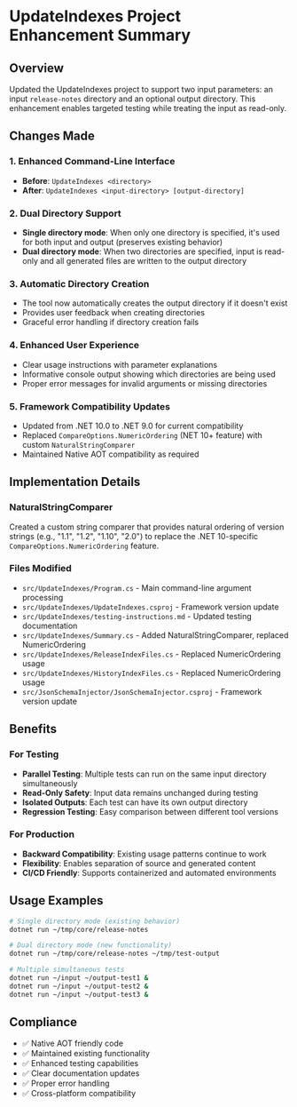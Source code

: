 # UpdateIndexes Project Enhancement Summary

## Overview
Updated the UpdateIndexes project to support two input parameters: an input `release-notes` directory and an optional output directory. This enhancement enables targeted testing while treating the input as read-only.

## Changes Made

### 1. Enhanced Command-Line Interface
- **Before**: `UpdateIndexes <directory>`
- **After**: `UpdateIndexes <input-directory> [output-directory]`

### 2. Dual Directory Support
- **Single directory mode**: When only one directory is specified, it's used for both input and output (preserves existing behavior)
- **Dual directory mode**: When two directories are specified, input is read-only and all generated files are written to the output directory

### 3. Automatic Directory Creation
- The tool now automatically creates the output directory if it doesn't exist
- Provides user feedback when creating directories
- Graceful error handling if directory creation fails

### 4. Enhanced User Experience
- Clear usage instructions with parameter explanations
- Informative console output showing which directories are being used
- Proper error messages for invalid arguments or missing directories

### 5. Framework Compatibility Updates
- Updated from .NET 10.0 to .NET 9.0 for current compatibility
- Replaced `CompareOptions.NumericOrdering` (NET 10+ feature) with custom `NaturalStringComparer`
- Maintained Native AOT compatibility as required

## Implementation Details

### NaturalStringComparer
Created a custom string comparer that provides natural ordering of version strings (e.g., "1.1", "1.2", "1.10", "2.0") to replace the .NET 10-specific `CompareOptions.NumericOrdering` feature.

### Files Modified
- `src/UpdateIndexes/Program.cs` - Main command-line argument processing
- `src/UpdateIndexes/UpdateIndexes.csproj` - Framework version update
- `src/UpdateIndexes/testing-instructions.md` - Updated testing documentation
- `src/UpdateIndexes/Summary.cs` - Added NaturalStringComparer, replaced NumericOrdering
- `src/UpdateIndexes/ReleaseIndexFiles.cs` - Replaced NumericOrdering usage
- `src/UpdateIndexes/HistoryIndexFiles.cs` - Replaced NumericOrdering usage
- `src/JsonSchemaInjector/JsonSchemaInjector.csproj` - Framework version update

## Benefits

### For Testing
- **Parallel Testing**: Multiple tests can run on the same input directory simultaneously
- **Read-Only Safety**: Input data remains unchanged during testing
- **Isolated Outputs**: Each test can have its own output directory
- **Regression Testing**: Easy comparison between different tool versions

### For Production
- **Backward Compatibility**: Existing usage patterns continue to work
- **Flexibility**: Enables separation of source and generated content
- **CI/CD Friendly**: Supports containerized and automated environments

## Usage Examples

```bash
# Single directory mode (existing behavior)
dotnet run ~/tmp/core/release-notes

# Dual directory mode (new functionality)
dotnet run ~/tmp/core/release-notes ~/tmp/test-output

# Multiple simultaneous tests
dotnet run ~/input ~/output-test1 &
dotnet run ~/input ~/output-test2 &
dotnet run ~/input ~/output-test3 &
```

## Compliance
- ✅ Native AOT friendly code
- ✅ Maintained existing functionality
- ✅ Enhanced testing capabilities
- ✅ Clear documentation updates
- ✅ Proper error handling
- ✅ Cross-platform compatibility